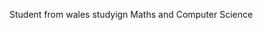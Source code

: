 Student from wales studyign Maths and Computer Science

<!---
TejayHall/TejayHall is a ✨ special ✨ repository because its `README.md` (this file) appears on your GitHub profile.
You can click the Preview link to take a look at your changes.
--->
